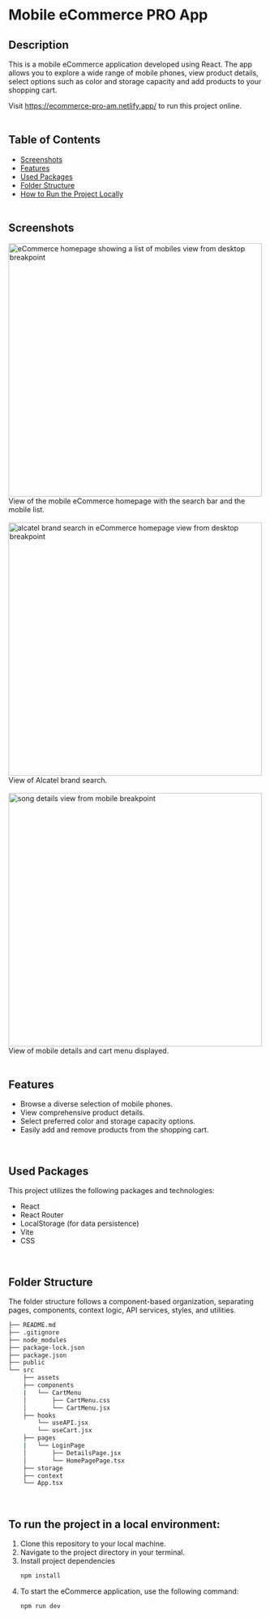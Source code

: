 # Mobile eCommerce PRO App

## Description

This is a mobile eCommerce application developed using React. The app allows you to explore a wide range of mobile phones, view product details, select options such as color and storage capacity and add products to your shopping cart.

Visit https://ecommerce-pro-am.netlify.app/ to run this project online.
<br>
<br>

## Table of Contents

- [Screenshots](#screenshots)
- [Features](#features)
- [Used Packages](#used-packages)
- [Folder Structure](#folder-structure)
- [How to Run the Project Locally](#how-to-run-the-project-locally)
  <br>
  <br>

## Screenshots

<img src="https://github.com/AndreaBitmind/ecommerce-pro-am/blob/main/public/images/homepage.png?raw=true" alt="eCommerce homepage showing a list of mobiles view from desktop breakpoint" width="500"/> 
<br>
View of the mobile eCommerce homepage with the search bar and the mobile list.
<br>
<br>
<img src="https://github.com/AndreaBitmind/ecommerce-pro-am/blob/main/public/images/search.png?raw=true" alt="alcatel brand search in eCommerce homepage view from desktop breakpoint" width="500"/> 
<br>
View of Alcatel brand search.
<br>
<br>
<img src="https://github.com/AndreaBitmind/ecommerce-pro-am/blob/main/public/images/details.png?raw=true" alt="song details view from mobile breakpoint" width="500"/> 
<br>
View of mobile details and cart menu displayed.
<br>
<br>

## Features

- Browse a diverse selection of mobile phones.
- View comprehensive product details.
- Select preferred color and storage capacity options.
- Easily add and remove products from the shopping cart.

<br>

## Used Packages

This project utilizes the following packages and technologies:

- React
- React Router
- LocalStorage (for data persistence)
- Vite
- CSS

<br>

## Folder Structure

The folder structure follows a component-based organization, separating pages, components, context logic, API services, styles, and utilities.

```bash
├── README.md
├── .gitignore
├── node_modules
├── package-lock.json
├── package.json
├── public
└── src
    ├── assets
    ├── components
    |   └── CartMenu
    │       ├── CartMenu.css
    │       └── CartMenu.jsx
    ├── hooks
        └── useAPI.jsx
        └── useCart.jsx
    ├── pages
    |   └── LoginPage
    │       ├── DetailsPage.jsx
    │       └── HomePagePage.tsx
    ├── storage
    ├── context
    └── App.tsx

```

<br>

## To run the project in a local environment:

1. Clone this repository to your local machine.
2. Navigate to the project directory in your terminal.
3. Install project dependencies
   ```sh
   npm install
   ```
4. To start the eCommerce application, use the following command:
   ```sh
   npm run dev
   ```
